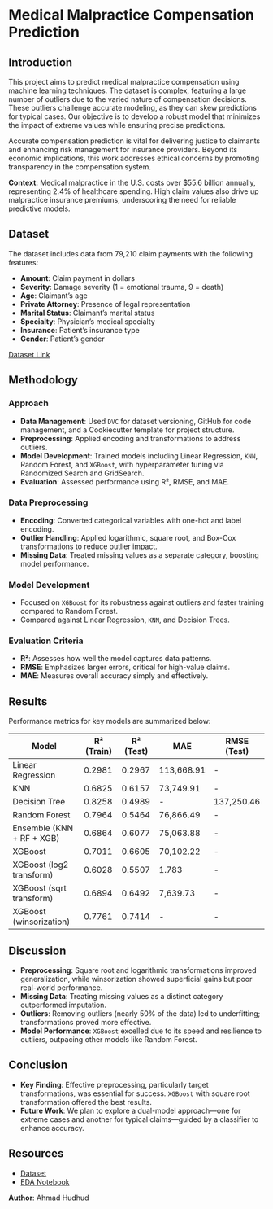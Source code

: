 # Medical Malpractice Compensation Prediction

## Introduction
This project aims to predict medical malpractice compensation using machine learning techniques. The dataset is complex, featuring a large number of outliers due to the varied nature of compensation decisions. These outliers challenge accurate modeling, as they can skew predictions for typical cases. Our objective is to develop a robust model that minimizes the impact of extreme values while ensuring precise predictions.

Accurate compensation prediction is vital for delivering justice to claimants and enhancing risk management for insurance providers. Beyond its economic implications, this work addresses ethical concerns by promoting transparency in the compensation system.

**Context**: Medical malpractice in the U.S. costs over $55.6 billion annually, representing 2.4% of healthcare spending. High claim values also drive up malpractice insurance premiums, underscoring the need for reliable predictive models.

## Dataset
The dataset includes data from 79,210 claim payments with the following features:
- **Amount**: Claim payment in dollars
- **Severity**: Damage severity (1 = emotional trauma, 9 = death)
- **Age**: Claimant’s age
- **Private Attorney**: Presence of legal representation
- **Marital Status**: Claimant’s marital status
- **Specialty**: Physician’s medical specialty
- **Insurance**: Patient’s insurance type
- **Gender**: Patient’s gender

[Dataset Link](https://www.kaggle.com/datasets/gabrielsantello/medical-malpractice-insurance-dataset)

## Methodology
### Approach
- **Data Management**: Used `DVC` for dataset versioning, GitHub for code management, and a Cookiecutter template for project structure.
- **Preprocessing**: Applied encoding and transformations to address outliers.
- **Model Development**: Trained models including Linear Regression, `KNN`, Random Forest, and `XGBoost`, with hyperparameter tuning via Randomized Search and GridSearch.
- **Evaluation**: Assessed performance using R², RMSE, and MAE.

### Data Preprocessing
- **Encoding**: Converted categorical variables with one-hot and label encoding.
- **Outlier Handling**: Applied logarithmic, square root, and Box-Cox transformations to reduce outlier impact.
- **Missing Data**: Treated missing values as a separate category, boosting model performance.

### Model Development
- Focused on `XGBoost` for its robustness against outliers and faster training compared to Random Forest.
- Compared against Linear Regression, `KNN`, and Decision Trees.

### Evaluation Criteria
- **R²**: Assesses how well the model captures data patterns.
- **RMSE**: Emphasizes larger errors, critical for high-value claims.
- **MAE**: Measures overall accuracy simply and effectively.

## Results
Performance metrics for key models are summarized below:

| Model                      | R² (Train) | R² (Test) | MAE          | RMSE (Test)    |
|----------------------------|------------|-----------|--------------|----------------|
| Linear Regression          | 0.2981     | 0.2967    | 113,668.91   | -              |
| KNN                        | 0.6825     | 0.6157    | 73,749.91    | -              |
| Decision Tree              | 0.8258     | 0.4989    | -            | 137,250.46     |
| Random Forest              | 0.7964     | 0.5464    | 76,866.49    | -              |
| Ensemble (KNN + RF + XGB)  | 0.6864     | 0.6077    | 75,063.88    | -              |
| XGBoost                    | 0.7011     | 0.6605    | 70,102.22    | -              |
| XGBoost (log2 transform)   | 0.6028     | 0.5507    | 1.783        | -              |
| XGBoost (sqrt transform)   | 0.6894     | 0.6492    | 7,639.73     | -              |
| XGBoost (winsorization)    | 0.7761     | 0.7414    | - | - |

## Discussion
- **Preprocessing**: Square root and logarithmic transformations improved generalization, while winsorization showed superficial gains but poor real-world performance.
- **Missing Data**: Treating missing values as a distinct category outperformed imputation.
- **Outliers**: Removing outliers (nearly 50% of the data) led to underfitting; transformations proved more effective.
- **Model Performance**: `XGBoost` excelled due to its speed and resilience to outliers, outpacing other models like Random Forest.

## Conclusion
- **Key Finding**: Effective preprocessing, particularly target transformations, was essential for success. `XGBoost` with square root transformation offered the best results.
- **Future Work**: We plan to explore a dual-model approach—one for extreme cases and another for typical claims—guided by a classifier to enhance accuracy.

## Resources
- [Dataset](https://www.kaggle.com/datasets/gabrielsantello/medical-malpractice-insurance-dataset)
- [EDA Notebook](https://www.kaggle.com/code/gabrielsantello/medical-malpractice-xgboost-plotly)


**Author**: Ahmad Hudhud

